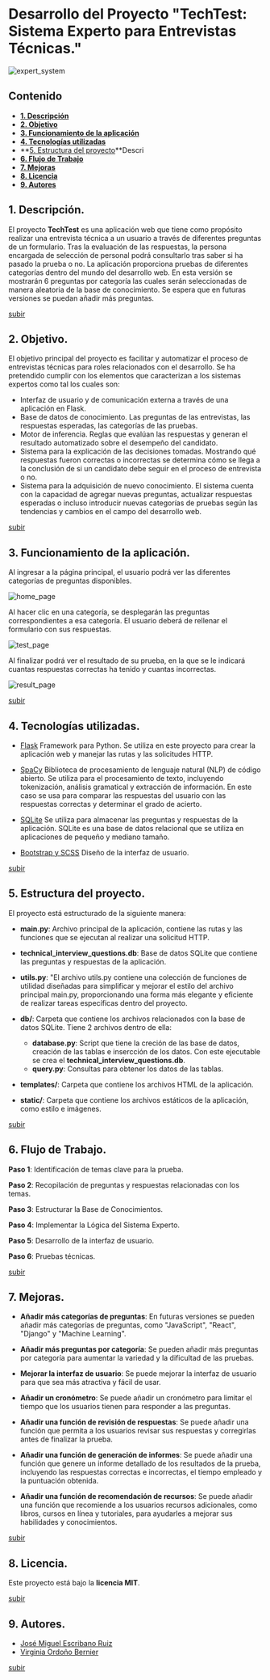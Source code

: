 # Desarrollo del Proyecto "TechTest: Sistema Experto para Entrevistas Técnicas."

![expert_system](./static/img/sistema-experto.png)

## Contenido

- **[1. Descripción](#1-descripción)**
- **[2. Objetivo](#2-objetivo)**
- **[3. Funcionamiento de la aplicación](#3-funcionamiento-de-la-aplicación)**
- **[4. Tecnologías utilizadas](#4-tecnologías-utilizadas)**
- **[5. Estructura del proyecto](#5-estructura-del-proyecto)**Descri
- **[6. Flujo de Trabajo](#6-flujo-de-trabajo)**
- **[7. Mejoras](#8mejoras)**
- **[8. Licencia](#9-licencia)**
- **[9. Autores](#10-autores)**

## 1. Descripción.

El proyecto **TechTest** es una aplicación web que tiene como propósito realizar una entrevista técnica a un usuario a través de diferentes preguntas de un formulario. Tras la evaluación de las respuestas, la persona encargada de selección de personal podrá consultarlo tras saber si ha pasado la prueba o no. 
La aplicación proporciona pruebas de diferentes categorías dentro del mundo del desarrollo web. En esta versión se mostrarán 6 preguntas por categoría las cuales serán seleccionadas de manera aleatoria de la base de conocimiento. Se espera que en futuras versiones se puedan añadir más preguntas. 

[subir](#contenido)

## 2. Objetivo.

El objetivo principal del proyecto es facilitar y automatizar el proceso de entrevistas técnicas para roles relacionados con el desarrollo. Se ha pretendido cumplir con los elementos que caracterizan a los sistemas expertos como tal los cuales son:
- Interfaz de usuario y de comunicación externa a través de una aplicación en Flask.
- Base de datos de conocimiento. Las preguntas de las entrevistas, las respuestas esperadas, las categorías de las pruebas. 
- Motor de inferencia. Reglas que evalúan las respuestas y generan el resultado automatizado sobre el desempeño del candidato.
- Sistema para la explicación de las decisiones tomadas. Mostrando qué respuestas fueron correctas o incorrectas se determina cómo se llega a la conclusión de si un candidato debe seguir en el proceso de entrevista o no.
- Sistema para la adquisición de nuevo conocimiento. El sistema cuenta con la capacidad de agregar nuevas preguntas, actualizar respuestas esperadas o incluso introducir nuevas categorías de pruebas según las tendencias y cambios en el campo del desarrollo web. 

[subir](#contenido)

## 3. Funcionamiento de la aplicación.

Al ingresar a la página principal, el usuario podrá ver las diferentes categorías de preguntas disponibles.

![home_page](./static/img/home_page.png)

Al hacer clic en una categoría, se desplegarán las preguntas correspondientes a esa categoría. El usuario deberá de rellenar el formulario con sus respuestas.

![test_page](./static/img/test_page.png)

Al finalizar podrá ver el resultado de su prueba, en la que se le indicará cuantas respuestas correctas ha tenido y cuantas incorrectas.

![result_page](./static/img/result_page.png)

[subir](#contenido)

## 4. Tecnologías utilizadas.

- [Flask](https://flask.palletsprojects.com/en/3.0.x/)
Framework para Python. Se utiliza en este proyecto para crear la aplicación web y manejar las rutas y las solicitudes HTTP.

- [SpaCy](https://spacy.io)
Biblioteca de procesamiento de lenguaje natural (NLP) de código abierto. Se utiliza para el procesamiento de texto, incluyendo tokenización, análisis gramatical y extracción de información. En este caso se usa para comparar las respuestas del usuario con las respuestas correctas y determinar el grado de acierto.

- [SQLite](https://www.sqlite.org/index.html)
Se utiliza para almacenar las preguntas y respuestas de la aplicación. SQLite es una base de datos relacional que se utiliza en aplicaciones de pequeño y mediano tamaño.

- [Bootstrap y SCSS](https://getbootstrap.com)
Diseño de la interfaz de usuario.

[subir](#contenido)

## 5. Estructura del proyecto.

El proyecto está estructurado de la siguiente manera:

- **main.py**: Archivo principal de la aplicación, contiene las rutas y las funciones que se ejecutan al realizar una solicitud HTTP.
  
- **technical_interview_questions.db**: Base de datos SQLite que contiene las preguntas y respuestas de la aplicación.
  
- **utils.py**: "El archivo utils.py contiene una colección de funciones de utilidad diseñadas para simplificar y mejorar el estilo del archivo principal main.py, proporcionando una forma más elegante y eficiente de realizar tareas específicas dentro del proyecto.
  
- **db/**: Carpeta que contiene los archivos relacionados con la base de datos SQLite. Tiene 2 archivos dentro de ella:
  
  - **database.py**: Script que tiene la creción de las base de datos, creación de las tablas e insercción de los datos. Con este ejecutable se crea el **technical_interview_questions.db**.
  - **query.py**: Consultas para obtener los datos de las tablas.
  
- **templates/**: Carpeta que contiene los archivos HTML de la aplicación.
  
- **static/**: Carpeta que contiene los archivos estáticos de la aplicación, como estilo e imágenes.

[subir](#contenido)

## 6. Flujo de Trabajo. 

__Paso 1__: Identificación de temas clave para la prueba.

__Paso 2__: Recopilación de preguntas y respuestas relacionadas con los temas.

__Paso 3__: Estructurar la Base de Conocimientos.

__Paso 4__: Implementar la Lógica del Sistema Experto.

__Paso 5__: Desarrollo de la interfaz de usuario.

__Paso 6__: Pruebas técnicas.


[subir](#contenido)


## 7. Mejoras.

- **Añadir más categorías de preguntas**: En futuras versiones se pueden añadir más categorías de preguntas, como "JavaScript", "React", "Django" y "Machine Learning".
  
- **Añadir más preguntas por categoría**: Se pueden añadir más preguntas por categoría para aumentar la variedad y la dificultad de las pruebas.
  
- **Mejorar la interfaz de usuario**: Se puede mejorar la interfaz de usuario para que sea más atractiva y fácil de usar.
  
- **Añadir un cronómetro**: Se puede añadir un cronómetro para limitar el tiempo que los usuarios tienen para responder a las preguntas.
      
- **Añadir una función de revisión de respuestas**: Se puede añadir una función que permita a los usuarios revisar sus respuestas y corregirlas antes de finalizar la prueba.
  
- **Añadir una función de generación de informes**: Se puede añadir una función que genere un informe detallado de los resultados de la prueba, incluyendo las respuestas correctas e incorrectas, el tiempo empleado y la puntuación obtenida.
  
- **Añadir una función de recomendación de recursos**: Se puede añadir una función que recomiende a los usuarios recursos adicionales, como libros, cursos en línea y tutoriales, para ayudarles a mejorar sus habilidades y conocimientos.

[subir](#contenido)

## 8. Licencia.

Este proyecto está bajo la **licencia MIT**.

[subir](#contenido)

## 9. Autores.

- [José Miguel Escribano Ruiz](https://github.com/JMER15)
- [Virginia Ordoño Bernier](https://github.com/viorbe20)

[subir](#contenido)